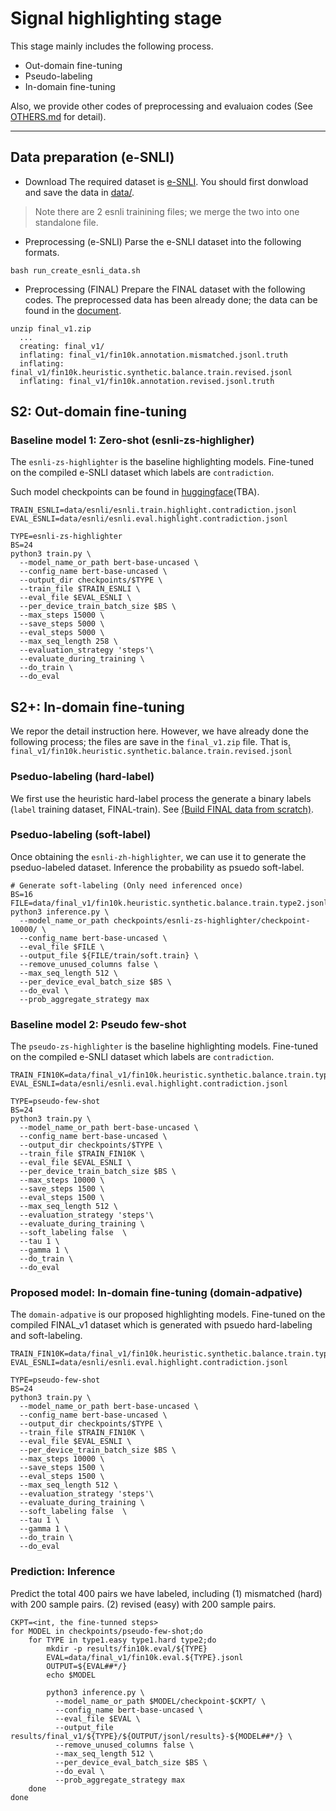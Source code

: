 # Signal highlighting stage 

This stage mainly includes the following process.
- Out-domain fine-tuning 
- Pseudo-labeling
- In-domain fine-tuning

Also, we provide other codes of preprocessing and evaluaion codes (See [OTHERS.md](OTHERS.md) for detail).

---

## Data preparation (e-SNLI)

- Download 
The required dataset is [e-SNLI](https://github.com/OanaMariaCamburu/e-SNLI/tree/master/dataset/). 
You should first donwload and save the data in [data/](data/).
> Note there are 2 esnli trainining files; we merge the two into one standalone file.

- Preprocessing (e-SNLI)
Parse the e-SNLI dataset into the following formats.
```
bash run_create_esnli_data.sh
```

- Preprocessing (FINAL)
Prepare the FINAL dataset with the following codes. 
The preprocessed data has been already done; the data can be found in the [document](../README.md).
```
unzip final_v1.zip
  ...
  creating: final_v1/
  inflating: final_v1/fin10k.annotation.mismatched.jsonl.truth
  inflating: final_v1/fin10k.heuristic.synthetic.balance.train.revised.jsonl
  inflating: final_v1/fin10k.annotation.revised.jsonl.truth
```

## S2: Out-domain fine-tuning

### Baseline model 1: Zero-shot (esnli-zs-highligher)
The `esnli-zs-highlighter` is the baseline highlighting models.
Fine-tuned on the compiled e-SNLI dataset which labels are `contradiction`.

Such model checkpoints can be found in [huggingface](#)(TBA).

```
TRAIN_ESNLI=data/esnli/esnli.train.highlight.contradiction.jsonl
EVAL_ESNLI=data/esnli/esnli.eval.highlight.contradiction.jsonl

TYPE=esnli-zs-highlighter
BS=24
python3 train.py \
  --model_name_or_path bert-base-uncased \
  --config_name bert-base-uncased \
  --output_dir checkpoints/$TYPE \
  --train_file $TRAIN_ESNLI \
  --eval_file $EVAL_ESNLI \
  --per_device_train_batch_size $BS \
  --max_steps 15000 \
  --save_steps 5000 \
  --eval_steps 5000 \
  --max_seq_length 258 \
  --evaluation_strategy 'steps'\
  --evaluate_during_training \
  --do_train \
  --do_eval
```

## S2+: In-domain fine-tuning
We repor the detail instruction here. However, we have already done the following process; the files are save in the `final_v1.zip` file.
That is, `final_v1/fin10k.heuristic.synthetic.balance.train.revised.jsonl`


### Pseduo-labeling (hard-label)
We first use the heuristic hard-label process the generate a binary labels (`label` training dataset, FINAL-train).
See [(Build FINAL data from scratch)](OTHERS.md/#build-final-data-from-scratch).

### Pseduo-labeling (soft-label)
Once obtaining the `esnli-zh-highlighter`, we can use it to generate the pseduo-labeled dataset.
Inference the probability as psuedo soft-label.

```
# Generate soft-labeling (Only need inferenced once)
BS=16
FILE=data/final_v1/fin10k.heuristic.synthetic.balance.train.type2.jsonl
python3 inference.py \
  --model_name_or_path checkpoints/esnli-zs-highlighter/checkpoint-10000/ \
  --config_name bert-base-uncased \
  --eval_file $FILE \
  --output_file ${FILE/train/soft.train} \
  --remove_unused_columns false \
  --max_seq_length 512 \
  --per_device_eval_batch_size $BS \
  --do_eval \
  --prob_aggregate_strategy max
```

### Baseline model 2: Pseudo few-shot
The `pseudo-zs-highlighter` is the baseline highlighting models.
Fine-tuned on the compiled e-SNLI dataset which labels are `contradiction`.

```
TRAIN_FIN10K=data/final_v1/fin10k.heuristic.synthetic.balance.train.type2.jsonl
EVAL_ESNLI=data/esnli/esnli.eval.highlight.contradiction.jsonl

TYPE=pseudo-few-shot
BS=24
python3 train.py \
  --model_name_or_path bert-base-uncased \
  --config_name bert-base-uncased \
  --output_dir checkpoints/$TYPE \
  --train_file $TRAIN_FIN10K \
  --eval_file $EVAL_ESNLI \
  --per_device_train_batch_size $BS \
  --max_steps 10000 \
  --save_steps 1500 \
  --eval_steps 1500 \
  --max_seq_length 512 \
  --evaluation_strategy 'steps'\
  --evaluate_during_training \
  --soft_labeling false  \
  --tau 1 \
  --gamma 1 \
  --do_train \
  --do_eval
```

### Proposed model: In-domain fine-tuning (domain-adpative)
The `domain-adpative` is our proposed highlighting models.
Fine-tuned on the compiled FINAL_v1 dataset which is generated with psuedo hard-labeling and soft-labeling.

```
TRAIN_FIN10K=data/final_v1/fin10k.heuristic.synthetic.balance.train.type2.jsonl
EVAL_ESNLI=data/esnli/esnli.eval.highlight.contradiction.jsonl

TYPE=pseudo-few-shot
BS=24
python3 train.py \
  --model_name_or_path bert-base-uncased \
  --config_name bert-base-uncased \
  --output_dir checkpoints/$TYPE \
  --train_file $TRAIN_FIN10K \
  --eval_file $EVAL_ESNLI \
  --per_device_train_batch_size $BS \
  --max_steps 10000 \
  --save_steps 1500 \
  --eval_steps 1500 \
  --max_seq_length 512 \
  --evaluation_strategy 'steps'\
  --evaluate_during_training \
  --soft_labeling false  \
  --tau 1 \
  --gamma 1 \
  --do_train \
  --do_eval
```


### Prediction: Inference
Predict the total 400 pairs we have labeled, including 
(1) mismatched (hard) with 200 sample pairs. 
(2) revised (easy) with 200 sample pairs.
```
CKPT=<int, the fine-tunned steps>
for MODEL in checkpoints/pseudo-few-shot;do
    for TYPE in type1.easy type1.hard type2;do
        mkdir -p results/fin10k.eval/${TYPE}
        EVAL=data/final_v1/fin10k.eval.${TYPE}.jsonl
        OUTPUT=${EVAL##*/}
        echo $MODEL

        python3 inference.py \
          --model_name_or_path $MODEL/checkpoint-$CKPT/ \
          --config_name bert-base-uncased \
          --eval_file $EVAL \
          --output_file results/final_v1/${TYPE}/${OUTPUT/jsonl/results}-${MODEL##*/} \
          --remove_unused_columns false \
          --max_seq_length 512 \
          --per_device_eval_batch_size $BS \
          --do_eval \
          --prob_aggregate_strategy max
    done
done
```
